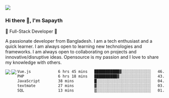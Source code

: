 <!-- **sapayth/sapayth** is a ✨ _special_ ✨ repository because its `README.md` (this file) appears on your GitHub profile.

Here are some ideas to get you started:

- 🔭 I’m currently working on ...
- 🌱 I’m currently learning ...
- 👯 I’m looking to collaborate on ...
- 🤔 I’m looking for help with ...
- 💬 Ask me about ...
- 📫 How to reach me: ...
- 😄 Pronouns: ...
- ⚡ Fun fact: ...
-->
![](https://user-images.githubusercontent.com/74038190/226190894-18e959ba-d458-4a94-ac44-790190f2a947.gif)
### Hi there 👋, I'm Sapayth

🚀 Full-Stack Developer 🚀

A passionate developer from Bangladesh. I am a tech enthusiast and a quick learner. I am always open to learning new technologies and frameworks. I am always open to collaborating on projects and innovative/disruptive ideas. Opensource is my passion and I love to share my knowledge with others.

<div>
<a href="https://github.com/sapayth/github-readme-stats">
  <img align="left" src="https://github-readme-stats.vercel.app/api?username=sapayth&show_icons=true&count_private=true" />
</a>
<a href="https://github.com/sapayth/github-readme-stats">
  <img align="left" src="https://github-readme-stats.vercel.app/api/top-langs/?username=sapayth" />
</a>
</div>
<!--START_SECTION:waka-->

```txt
Vue.js            6 hrs 45 mins   ███████████▓░░░░░░░░░░░░░   46.09 %
PHP               6 hrs 18 mins   ██████████▓░░░░░░░░░░░░░░   43.06 %
JavaScript        38 mins         █░░░░░░░░░░░░░░░░░░░░░░░░   04.39 %
textmate          27 mins         ▓░░░░░░░░░░░░░░░░░░░░░░░░   03.16 %
SQL               13 mins         ▒░░░░░░░░░░░░░░░░░░░░░░░░   01.50 %
```

<!--END_SECTION:waka-->
